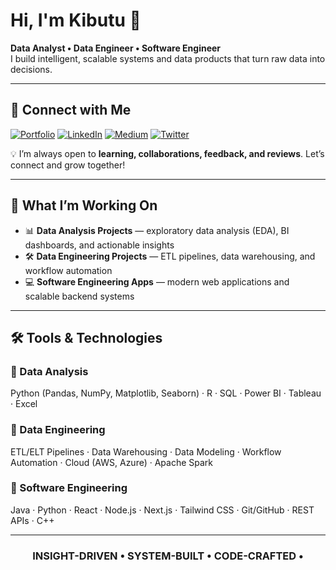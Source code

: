 # Hi, I'm Kibutu 👋

**Data Analyst • Data Engineer • Software Engineer**  
I build intelligent, scalable systems and data products that turn raw data into decisions.

---

## 🔗 Connect with Me  

[![Portfolio](https://img.shields.io/badge/Portfolio-000000?style=for-the-badge&logo=About.me&logoColor=white)](https://kibutujr.github.io/Portfolio-KibutuJr/) [![LinkedIn](https://img.shields.io/badge/LinkedIn-0A66C2?style=for-the-badge&logo=linkedin&logoColor=white)](https://www.linkedin.com/in/fred-kibutu/) [![Medium](https://img.shields.io/badge/Medium-12100E?style=for-the-badge&logo=medium&logoColor=white)](https://medium.com/@codegnerdev) [![Twitter](https://img.shields.io/badge/Twitter(X)-1DA1F2?style=for-the-badge&logo=twitter&logoColor=white)](https://x.com/KibutuJR)  

💡 I’m always open to **learning, collaborations, feedback, and reviews**. Let’s connect and grow together!  

---

## 🌟 What I’m Working On
- 📊 **Data Analysis Projects** — exploratory data analysis (EDA), BI dashboards, and actionable insights  
- 🛠️ **Data Engineering Projects** — ETL pipelines, data warehousing, and workflow automation  
- 💻 **Software Engineering Apps** — modern web applications and scalable backend systems  

---

## 🛠️ Tools & Technologies

### 🔹 Data Analysis  
Python (Pandas, NumPy, Matplotlib, Seaborn) · R · SQL · Power BI · Tableau · Excel  

### 🔹 Data Engineering  
ETL/ELT Pipelines · Data Warehousing · Data Modeling · Workflow Automation · Cloud (AWS, Azure) · Apache Spark  

### 🔹 Software Engineering  
Java · Python · React · Node.js · Next.js · Tailwind CSS · Git/GitHub · REST APIs · C++

---

<div align="center">

###  INSIGHT-DRIVEN • SYSTEM-BUILT • CODE-CRAFTED •  

</div>
